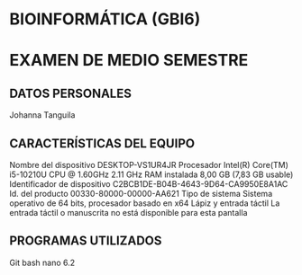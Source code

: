 # BIOINFORMÁTICA (GBI6)
# EXAMEN DE MEDIO SEMESTRE
## DATOS PERSONALES
Johanna Tanguila

## CARACTERÍSTICAS DEL EQUIPO
 Nombre del dispositivo	DESKTOP-VS1UR4JR
Procesador	Intel(R) Core(TM) i5-10210U CPU @ 1.60GHz   2.11 GHz
RAM instalada	8,00 GB (7,83 GB usable)
Identificador de dispositivo	C2BCB1DE-B04B-4643-9D64-CA9950E8A1AC
Id. del producto	00330-80000-00000-AA621
Tipo de sistema	Sistema operativo de 64 bits, procesador basado en x64
Lápiz y entrada táctil	La entrada táctil o manuscrita no está disponible para esta pantalla


## PROGRAMAS UTILIZADOS 
Git bash
nano 6.2

